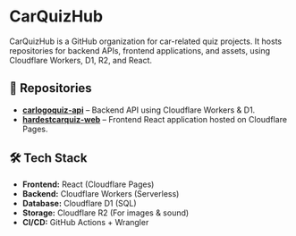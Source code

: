 # CarQuizHub

CarQuizHub is a GitHub organization for car-related quiz projects. It hosts repositories for backend APIs, frontend applications, and assets, using Cloudflare Workers, D1, R2, and React.

## 🚀 Repositories
- [**carlogoquiz-api**](https://github.com/CarQuizHub/carlogoquiz-api) – Backend API using Cloudflare Workers & D1.
- [**hardestcarquiz-web**](https://github.com/CarQuizHub/hardestcarquiz-web) – Frontend React application hosted on Cloudflare Pages.

## 🛠 Tech Stack
- **Frontend:** React (Cloudflare Pages)
- **Backend:** Cloudflare Workers (Serverless)
- **Database:** Cloudflare D1 (SQL)
- **Storage:** Cloudflare R2 (For images & sound)
- **CI/CD:** GitHub Actions + Wrangler
